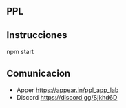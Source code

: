 ## PPL

## Instrucciones
npm start

## Comunicacion
* Apper https://appear.in/ppl_app_lab
* Discord https://discord.gg/Sjkhd6D
